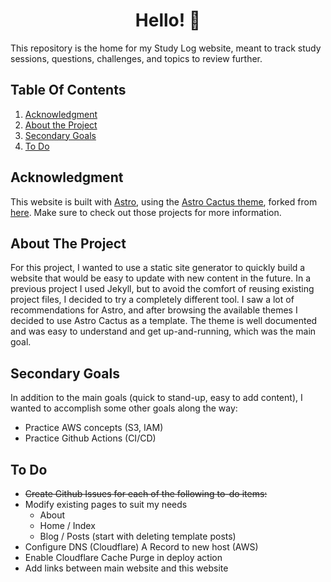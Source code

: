 <h1 align="center">
  Hello! 👋
</h1>

This repository is the home for my Study Log website, meant to track study sessions, questions, challenges, and topics to review further.

## Table Of Contents

1. [Acknowledgment](#acknowledgment)
2. [About the Project](#about-the-project)
3. [Secondary Goals](#secondary-goals)
4. [To Do](#to-do)

## Acknowledgment

This website is built with [Astro](https://astro.build/), using the [Astro Cactus theme](https://astro-cactus.chriswilliams.dev/), forked from [here](https://github.com/chrismwilliams/astro-theme-cactus). Make sure to check out those projects for more information.

## About The Project

For this project, I wanted to use a static site generator to quickly build a website that would be easy to update with new content in the future. In a previous project I used Jekyll, but to avoid the comfort of reusing existing project files, I decided to try a completely different tool. I saw a lot of recommendations for Astro, and after browsing the available themes I decided to use Astro Cactus as a template. The theme is well documented and was easy to understand and get up-and-running, which was the main goal.

## Secondary Goals

In addition to the main goals (quick to stand-up, easy to add content), I wanted to accomplish some other goals along the way:

- Practice AWS concepts (S3, IAM)
- Practice Github Actions (CI/CD)

## To Do

- ~~Create Github Issues for each of the following to-do items:~~
- Modify existing pages to suit my needs
  - About
  - Home / Index
  - Blog / Posts (start with deleting template posts)
- Configure DNS (Cloudflare) A Record to new host (AWS)
- Enable Cloudflare Cache Purge in deploy action
- Add links between main website and this website
